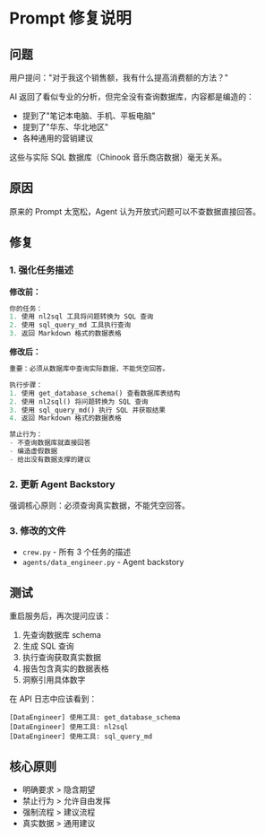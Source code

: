 # Prompt 修复说明

## 问题

用户提问："对于我这个销售额，我有什么提高消费额的方法？"

AI 返回了看似专业的分析，但完全没有查询数据库，内容都是编造的：
- 提到了"笔记本电脑、手机、平板电脑"
- 提到了"华东、华北地区"
- 各种通用的营销建议

这些与实际 SQL 数据库（Chinook 音乐商店数据）毫无关系。

## 原因

原来的 Prompt 太宽松，Agent 认为开放式问题可以不查数据直接回答。

## 修复

### 1. 强化任务描述

**修改前：**
```python
你的任务：
1. 使用 nl2sql 工具将问题转换为 SQL 查询
2. 使用 sql_query_md 工具执行查询
3. 返回 Markdown 格式的数据表格
```

**修改后：**
```python
重要：必须从数据库中查询实际数据，不能凭空回答。

执行步骤：
1. 使用 get_database_schema() 查看数据库表结构
2. 使用 nl2sql() 将问题转换为 SQL 查询
3. 使用 sql_query_md() 执行 SQL 并获取结果
4. 返回 Markdown 格式的数据表格

禁止行为：
- 不查询数据库就直接回答
- 编造虚假数据
- 给出没有数据支撑的建议
```

### 2. 更新 Agent Backstory

强调核心原则：必须查询真实数据，不能凭空回答。

### 3. 修改的文件

- `crew.py` - 所有 3 个任务的描述
- `agents/data_engineer.py` - Agent backstory

## 测试

重启服务后，再次提问应该：
1. 先查询数据库 schema
2. 生成 SQL 查询
3. 执行查询获取真实数据
4. 报告包含真实的数据表格
5. 洞察引用具体数字

在 API 日志中应该看到：
```
[DataEngineer] 使用工具: get_database_schema
[DataEngineer] 使用工具: nl2sql
[DataEngineer] 使用工具: sql_query_md
```

## 核心原则

- 明确要求 > 隐含期望
- 禁止行为 > 允许自由发挥
- 强制流程 > 建议流程
- 真实数据 > 通用建议
